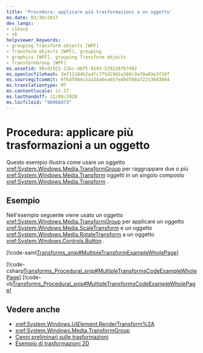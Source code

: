 ```yaml
---
title: 'Procedura: applicare più trasformazioni a un oggetto'
ms.date: 03/30/2017
dev_langs:
- csharp
- vb
helpviewer_keywords:
- grouping Transform objects [WPF]
- Transform objects [WPF], grouping
- graphics [WPF], grouping Transform objects
- TransformGroup [WPF]
ms.assetid: 98cd1921-12bc-4bf5-8193-529228fb7402
ms.openlocfilehash: 3ef11104b2a4fc775d29d2a388c9a70a69a3f10f
ms.sourcegitcommit: 9f6df084c53a3da0ea657ed0d708a72213683084
ms.translationtype: MT
ms.contentlocale: it-IT
ms.lasthandoff: 12/09/2020
ms.locfileid: "96968473"
---
```

# <a name="how-to-apply-multiple-transforms-to-an-object"></a>Procedura: applicare più trasformazioni a un oggetto
Questo esempio illustra come usare un oggetto <xref:System.Windows.Media.TransformGroup> per raggruppare due o più <xref:System.Windows.Media.Transform> oggetti in un singolo composto <xref:System.Windows.Media.Transform> .  
  
## <a name="example"></a>Esempio  
 Nell'esempio seguente viene usato un oggetto <xref:System.Windows.Media.TransformGroup> per applicare un oggetto <xref:System.Windows.Media.ScaleTransform> e un oggetto <xref:System.Windows.Media.RotateTransform> a un oggetto <xref:System.Windows.Controls.Button> .  
  
 [!code-xaml[Transforms_snip#MultipleTransformExampleWholePage](~/samples/snippets/csharp/VS_Snippets_Wpf/Transforms_snip/CS/MultipleTransformExample.xaml#multipletransformexamplewholepage)]  
  
 [!code-csharp[Transforms_Procedural_snip#MultipleTransformsCodeExampleWholePage](~/samples/snippets/csharp/VS_Snippets_Wpf/Transforms_Procedural_snip/CSharp/MultipleTransformsExample.cs#multipletransformscodeexamplewholepage)]
 [!code-vb[Transforms_Procedural_snip#MultipleTransformsCodeExampleWholePage](~/samples/snippets/visualbasic/VS_Snippets_Wpf/Transforms_Procedural_snip/VisualBasic/MultipleTransformsExample.vb#multipletransformscodeexamplewholepage)]  
  
## <a name="see-also"></a>Vedere anche

- <xref:System.Windows.UIElement.RenderTransform%2A>
- <xref:System.Windows.Media.TransformGroup>
- [Cenni preliminari sulle trasformazioni](transforms-overview.md)
- [Esempio di trasformazioni 2D](https://github.com/Microsoft/WPF-Samples/tree/master/Graphics/2DTransforms)
